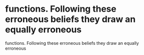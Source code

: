# functions. Following these erroneous beliefs they draw an equally erroneous

functions. Following these erroneous beliefs they draw an equally erroneous
